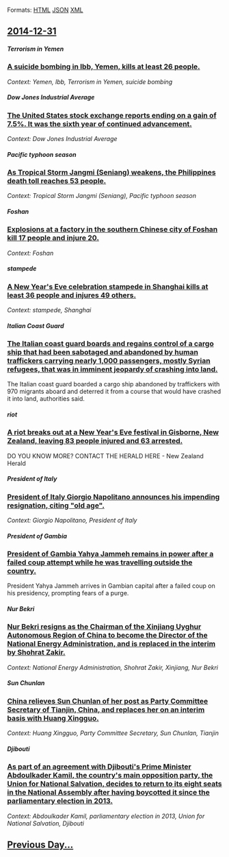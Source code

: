 
Formats: [HTML](2014/12/31/index.html)  [JSON](2014/12/31/index.json)  [XML](2014/12/31/index.xml)  

## [2014-12-31](/news/2014/12/31/index.md)

##### Terrorism in Yemen
### [A suicide bombing in Ibb, Yemen, kills at least 26 people. ](/news/2014/12/31/a-suicide-bombing-in-ibb-yemen-kills-at-least-26-people.md)
_Context: Yemen, Ibb, Terrorism in Yemen, suicide bombing_

##### Dow Jones Industrial Average
### [The United States stock exchange reports ending on a gain of 7.5%. It was the sixth year of continued advancement. ](/news/2014/12/31/the-united-states-stock-exchange-reports-ending-on-a-gain-of-7-5-it-was-the-sixth-year-of-continued-advancement.md)
_Context: Dow Jones Industrial Average_

##### Pacific typhoon season
### [As Tropical Storm Jangmi (Seniang) weakens, the Philippines death toll reaches 53 people. ](/news/2014/12/31/as-tropical-storm-jangmi-seniang-weakens-the-philippines-death-toll-reaches-53-people.md)
_Context: Tropical Storm Jangmi (Seniang), Pacific typhoon season_

##### Foshan
### [Explosions at a factory in the southern Chinese city of Foshan kill 17 people and injure 20. ](/news/2014/12/31/explosions-at-a-factory-in-the-southern-chinese-city-of-foshan-kill-17-people-and-injure-20.md)
_Context: Foshan_

##### stampede
### [A New Year's Eve celebration stampede in Shanghai kills at least 36 people and injures 49 others. ](/news/2014/12/31/a-new-year-s-eve-celebration-stampede-in-shanghai-kills-at-least-36-people-and-injures-49-others.md)
_Context: stampede, Shanghai_

##### Italian Coast Guard
### [The Italian coast guard boards and regains control of a cargo ship that had been sabotaged and abandoned by human traffickers carrying nearly 1,000 passengers, mostly Syrian refugees, that was in imminent jeopardy of crashing into land. ](/news/2014/12/31/the-italian-coast-guard-boards-and-regains-control-of-a-cargo-ship-that-had-been-sabotaged-and-abandoned-by-human-traffickers-carrying-nearl.md)
The Italian coast guard boarded a cargo ship abandoned by traffickers with 970 migrants aboard and deterred it from a course that would have crashed it into land, authorities said.

##### riot
### [A riot breaks out at a New Year's Eve festival in Gisborne, New Zealand, leaving 83 people injured and 63 arrested. ](/news/2014/12/31/a-riot-breaks-out-at-a-new-year-s-eve-festival-in-gisborne-new-zealand-leaving-83-people-injured-and-63-arrested.md)
DO YOU KNOW MORE? CONTACT THE HERALD HERE - New Zealand Herald

##### President of Italy
### [President of Italy Giorgio Napolitano announces his impending resignation, citing "old age". ](/news/2014/12/31/president-of-italy-giorgio-napolitano-announces-his-impending-resignation-citing-old-age.md)
_Context: Giorgio Napolitano, President of Italy_

##### President of Gambia
### [President of Gambia Yahya Jammeh remains in power after a failed coup attempt while he was travelling outside the country. ](/news/2014/12/31/president-of-gambia-yahya-jammeh-remains-in-power-after-a-failed-coup-attempt-while-he-was-travelling-outside-the-country.md)
President Yahya Jammeh arrives in Gambian capital after a failed coup on his presidency, prompting fears of a purge.

##### Nur Bekri
### [Nur Bekri resigns as the Chairman of the Xinjiang Uyghur Autonomous Region of China to become the Director of the National Energy Administration, and is replaced in the interim by Shohrat Zakir. ](/news/2014/12/31/nur-bekri-resigns-as-the-chairman-of-the-xinjiang-uyghur-autonomous-region-of-china-to-become-the-director-of-the-national-energy-administra.md)
_Context: National Energy Administration, Shohrat Zakir, Xinjiang, Nur Bekri_

##### Sun Chunlan
### [China relieves Sun Chunlan of her post as Party Committee Secretary of Tianjin, China, and replaces her on an interim basis with Huang Xingguo. ](/news/2014/12/31/china-relieves-sun-chunlan-of-her-post-as-party-committee-secretary-of-tianjin-china-and-replaces-her-on-an-interim-basis-with-huang-xingg.md)
_Context: Huang Xingguo, Party Committee Secretary, Sun Chunlan, Tianjin_

##### Djibouti
### [As part of an agreement with Djibouti's Prime Minister Abdoulkader Kamil, the country's main opposition party, the Union for National Salvation, decides to return to its eight seats in the National Assembly after having boycotted it since the parliamentary election in 2013. ](/news/2014/12/31/as-part-of-an-agreement-with-djibouti-s-prime-minister-abdoulkader-kamil-the-country-s-main-opposition-party-the-union-for-national-salvat.md)
_Context: Abdoulkader Kamil, parliamentary election in 2013, Union for National Salvation, Djibouti_

## [Previous Day...](/news/2014/12/30/index.md)

